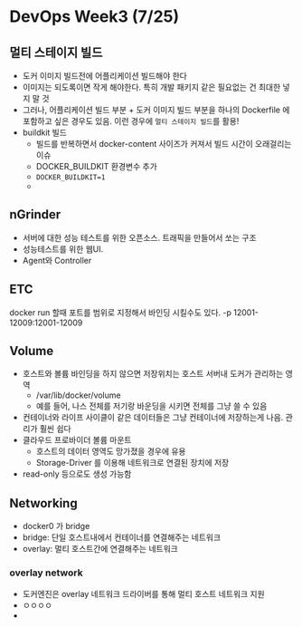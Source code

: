 # DevOps Week3 (7/25)
## 멀티 스테이지 빌드
* 도커 이미지 빌드전에 어플리케이션 빌드해야 한다
* 이미지는 되도록이면 작게 해야한다. 특히 개발 패키지 같은 필요없는 건 최대한 넣지 말 것
* 그러나, 어플리케이션 빌드 부분 + 도커 이미지 빌드 부분을 하나의 Dockerfile 에 포함하고 싶은 경우도 있음. 이런 경우에 `멀티 스테이지 빌드`를 활용!
* buildkit 빌드
	* 빌드를 반복하면서 docker-content 사이즈가 커져서 빌드 시간이 오래걸리는 이슈
	* DOCKER_BUILDKIT 환경변수 추가
	* `DOCKER_BUILDKIT=1`
	* 

## nGrinder
* 서버에 대한 성능 테스트를 위한 오픈소스. 트래픽을 만들어서 쏘는 구조
*  성능테스트를 위한 웹UI. 
*  Agent와 Controller


## ETC
docker run 할때 포트를 범위로 지정해서 바인딩 시킬수도 있다. -p 12001-12009:12001-12009

## Volume 
* 호스트와 볼륨 바인딩을 하지 않으면 저장위치는 호스트 서버내 도커가 관리하는 영역
	* /var/lib/docker/volume
	* 예를 들어, 나스 전체를 저기랑 바운딩을 시키면 전체를 그냥 쓸 수 있음
* 컨테이너와 라이프 사이클이 같은 데이터들은 그냥 컨테이너에 저장하는게 나음. 관리가 훨씬 쉽다
* 클라우드 프로바이더 볼륨 마운트
	* 호스트의 데이터 영역도 망가졌을 경우에 유용
	* Storage-Driver 를 이용해 네트워크로 연결된 장치에 저장 
* read-only  등으로도 생성 가능함


## Networking
* docker0 가 bridge
* bridge: 단일 호스트내에서 컨테이너를 연결해주는 네트워크
* overlay: 멀티 호스트간에 연결해주는 네트워크

### overlay network
* 도커엔진은 overlay 네트워크 드라이버를 통해 멀티 호스트 네트워크 지원
* ㅇㅇㅇㅇ
* 
<!--stackedit_data:
eyJoaXN0b3J5IjpbLTQ3NTM3NTI5Miw4MzE4NTYxMjIsLTMxMT
M2NzY4MiwtMTQ2NTgxNjU1MSwtMTEyNDYzMTQ3LDEwOTEyNDQx
MjAsNzg1MzA0Njk2LC05Njk4OTg0MDYsNjA0Njg1OTUyLC0xMT
E5OTQwOTE1LDEwMTQxMzI2NDcsNTYyNjE4MTQ3XX0=
-->